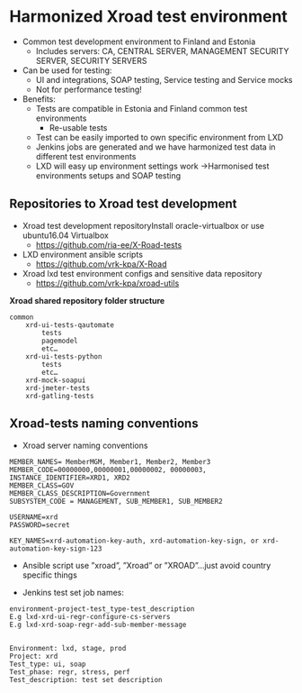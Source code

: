 Harmonized Xroad test environment
===================

- Common test development environment to Finland and Estonia
	- Includes servers: CA, CENTRAL SERVER, MANAGEMENT SECURITY SERVER, SECURITY SERVERS
- Can be used for testing:
	- UI and integrations, SOAP testing, Service testing and Service mocks
	- Not for performance testing!
- Benefits:
	- Tests are compatible in Estonia and Finland common test environments
		- Re-usable tests
	- Test can be easily imported to own specific environment from LXD
	- Jenkins jobs are generated and we have harmonized test data in different test environments
	- LXD will easy up environment settings work
		->Harmonised test environments setups and SOAP  testing

Repositories to Xroad test development
-------------
- Xroad test development repositoryInstall oracle-virtualbox or use ubuntu16.04 Virtualbox
	- https://github.com/ria-ee/X-Road-tests
- LXD environment ansible scripts
	- https://github.com/vrk-kpa/X-Road
- Xroad lxd test environment configs and sensitive data repository
	- https://github.com/vrk-kpa/xroad-utils

**Xroad shared repository folder structure**

```
common
	xrd-ui-tests-qautomate
		tests
		pagemodel
		etc…
	xrd-ui-tests-python
		tests
		etc…
	xrd-mock-soapui
	xrd-jmeter-tests
	xrd-gatling-tests
```

Xroad-tests naming conventions
-------------
- Xroad server naming conventions
```
MEMBER_NAMES= MemberMGM, Member1, Member2, Member3
MEMBER_CODE=00000000,00000001,00000002, 00000003,
INSTANCE_IDENTIFIER=XRD1, XRD2
MEMBER_CLASS=GOV
MEMBER_CLASS_DESCRIPTION=Government
SUBSYSTEM_CODE = MANAGEMENT, SUB_MEMBER1, SUB_MEMBER2

USERNAME=xrd
PASSWORD=secret

KEY_NAMES=xrd-automation-key-auth, xrd-automation-key-sign, or xrd-automation-key-sign-123
```
- Ansible script use ”xroad”, ”Xroad” or ”XROAD”...just avoid country specific things

- Jenkins test set job names:
```
environment-project-test_type-test_description
E.g lxd-xrd-ui-regr-configure-cs-servers
E.g lxd-xrd-soap-regr-add-sub-member-message


Environment: lxd, stage, prod
Project: xrd
Test_type: ui, soap
Test_phase: regr, stress, perf
Test_description: test set description
```
